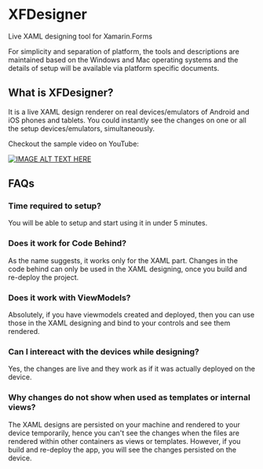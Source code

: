 # XFDesigner
Live XAML designing tool for Xamarin.Forms

For simplicity and separation of platform, the tools and descriptions are maintained based on the Windows and Mac operating systems and the details of setup will be available via platform specific documents.

## What is XFDesigner?
It is a live XAML design renderer on real devices/emulators of Android and iOS phones and tablets. You could instantly see the changes on one or all the setup devices/emulators, simultaneously.

Checkout the sample video on YouTube:

[![IMAGE ALT TEXT HERE](https://img.youtube.com/vi/Rk0aBlaLld8/0.jpg)](https://www.youtube.com/watch?v=Rk0aBlaLld8)

## FAQs
### Time required to setup?
You will be able to setup and start using it in under 5 minutes.

### Does it work for Code Behind?
As the name suggests, it works only for the XAML part. Changes in the code behind can only be used in the XAML designing, once you build and re-deploy the project.

### Does it work with ViewModels?
Absolutely, if you have viewmodels created and deployed, then you can use those in the XAML designing and bind to your controls and see them rendered.

### Can I intereact with the devices while designing?
Yes, the changes are live and they work as if it was actually deployed on the device.

### Why changes do not show when used as templates or internal views?
The XAML designs are persisted on your machine and rendered to your device temporarily, hence you can't see the changes when the files are rendered within other containers as views or templates. However, if you build and re-deploy the app, you will see the changes persisted on the device.

